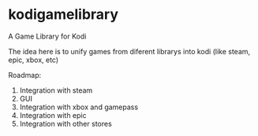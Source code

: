 # kodigamelibrary
A Game Library for Kodi

The idea here is to unify games from diferent librarys into kodi (like steam, epic, xbox, etc)

Roadmap:

1) Integration with steam
2) GUI
3) Integration with xbox and gamepass
4) Integration with epic
5) Integration with other stores
